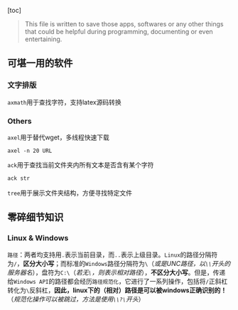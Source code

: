 [toc]

> This file is written to save those apps, softwares or any other things that could be helpful during programming, documenting or even entertaining.

## 可堪一用的软件

### 文字排版

`axmath`用于查找字符，支持latex源码转换

### Others

`axel`用于替代wget，多线程快速下载 

```shell
axel -n 20 URL
```

`ack`用于查找当前文件夹内所有文本是否含有某个字符

```sh
ack str
```

`tree`用于展示文件夹结构，方便寻找特定文件

## 零碎细节知识

### Linux & Windows

`路径`：两者均支持用`.`表示当前目录，而`..`表示上级目录。`Linux`的路径分隔符为`/`，**区分大小写**；而标准的`Windows`路径分隔符为`\`（*或是UNC路径，以`\\`开头的服务器名*），盘符为`C:\`（*若无`\`，则表示相对路径*），**不区分大小写**。但是，传递给`Windows API`的路径都会经历`路径规范化`，它进行了一系列操作，包括将`/`正斜杠转化为`\`反斜杠，**因此，linux下的（相对）路径是可以被windows正确识别的！**（*规范化操作可以被跳过，方法是使用`\\?\`开头*）